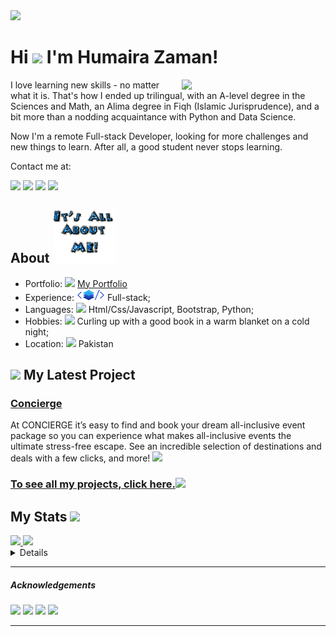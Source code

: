 <img src="https://github.com/qwibbler/qwibbler/blob/main/Humaira%20Zaman.png">

# Hi <img src="http://static.skaip.org/img/emoticons/180x180/f6fcff/hi.gif" width="30"> I'm Humaira Zaman!
<img align='right' src="https://foundr.com/wp-content/uploads/2018/01/order-fulfillment-ecommerce-foundr-blog.jpg" width="230">
I love learning new skills - no matter what it is. That's how I ended up trilingual, with an A-level degree in the Sciences and Math, an Alima degree in Fiqh (Islamic Jurisprudence), and a bit more than a nodding acquaintance with Python and Data Science. 

Now I'm a remote Full-stack Developer, looking for more challenges and new things to learn. After all, a good student never stops learning.

Contact me at:

[<img src="https://img.shields.io/badge/-hmemaz@gmail.com-EA4335?logo=Gmail&logoColor=white&style=plastic">](hmemaz@gmail.com)
[<img src="https://img.shields.io/badge/-Humaira%20Zaman-0A66C2?logo=LinkedIn&logoColor=white&style=plastic">]( www.linkedin.com/in/humaira-zaman/)
[<img src="https://img.shields.io/badge/-%40hmemaz-1DA1F2?logo=twitter&logoColor=white&style=plastic">](https://twitter.com/hmemaz) 
[<img src="https://img.shields.io/badge/-Humaira%20Zaman-white?logo=AngelList&logoColor=black&style=plastic">](https://angel.co/u/humaira-zaman)

## About ![Me](./about-ME-small-slow.gif)

- Portfolio: <img src="http://sr.photos1.fotosearch.com/bthumb/CSP/CSP677/k21578258.jpg" width="20"> [My Portfolio](https://qwibbler.github.io/my-portfolio/)
- Experience: ![](./fullstack-small.png) Full-stack;
- Languages: <img src="https://thumbs.dreamstime.com/t/programming-languages-set-icons-vector-illustration-design-programming-languages-set-icons-110589824.jpg" width="20"> Html/Css/Javascript, Bootstrap, Python;
- Hobbies: <img src="https://www.bookwormlibrary.us/graphics/bworm1.gif" width="30"> Curling up with a good book in a warm blanket on a cold night;
- Location: <img src="https://powerobjects.com/wp-content/uploads/2016/08/PowerMap.png" width="20"> Pakistan

## <img src="http://sr.photos2.fotosearch.com/bthumb/CSP/CSP992/k14235676.jpg" width="70"> My Latest Project

### [Concierge](https://github.com/qwibbler/Concierge-Front-end)
At CONCIERGE it’s easy to find and book your dream all-inclusive event package so you can experience what makes all-inclusive events the ultimate stress-free escape. See an incredible selection of destinations and deals with a few clicks, and more!
[<img src="https://user-images.githubusercontent.com/88380694/186953444-f43a543b-bde6-4055-b680-c892f24a6e62.png" width="500">](https://qwibbler.github.io/todo-list/)

### [To see all my projects, click here.<img src="https://t3.ftcdn.net/jpg/00/36/59/32/160_F_36593253_QsYASC8u4ZpwhdCFqU1innOVZtktNaLd.jpg" width="40">](https://qwibbler.github.io/my-portfolio/)

## My Stats <img src="https://www.myzone.org/hs-fs/hubfs/Myzone_August2019/icons/nps-score.png" width="70">

<a href="https://github.com/qwibbler">
  <img height="180em" src="https://github-readme-stats.vercel.app/api?username=qwibbler&theme=buefy&show_icons=true" />
  <img height="180em" src="https://github-readme-stats.vercel.app/api/top-langs/?username=qwibbler&theme=buefy&layout=compact" />
</a>

<details>

[![GitHub Streak](https://github-readme-streak-stats.herokuapp.com?user=qwibbler&theme=midnight-purple&date_format=M%20j%5B%2C%20Y%5D&background=FFFFFF&fire=FF9041&stroke=E362D6&ring=A13AA3&dates=B545B2&sideNums=B545B2&currStreakNum=DD2BD4&currStreakLabel=DD2BD4)](https://git.io/streak-stats)

[![trophy](https://github-profile-trophy.vercel.app/?username=qwibbler&margin-w=15)](https://github.com/ryo-ma/github-profile-trophy)

[![Ashutosh's github activity graph](https://activity-graph.herokuapp.com/graph?username=qwibbler&bg_color=white)](https://github.com/ashutosh00710/github-readme-activity-graph)

![visitor badge](https://visitor-badge.glitch.me/badge?page_id=qwibbler.visitor-badge&left_color=purple&right_color=blue&left_text=Hello%20Visitors!)
</details>

---
##### Acknowledgements

[<img src="https://img.shields.io/badge/Stats-anuraghazra-blueviolet">](https://github.com/anuraghazra/github-readme-stats)
[<img src="https://img.shields.io/badge/Streak-denvercoder1-blue">](https://github.com/denvercoder1/github-readme-streak-stats)
[<img src="https://img.shields.io/badge/Trophies-ryo--ma-blueviolet">](https://github.com/ryo-ma/github-profile-trophy)
[<img src="https://img.shields.io/badge/Graph-Ashutosh00710-blue">](https://github.com/Ashutosh00710/github-readme-activity-graph)

---

<!--
**qwibbler/qwibbler** is a ✨ _special_ ✨ repository because its `README.md` (this file) appears on your GitHub profile.

Here are some ideas to get you started:

- 🔭 I’m currently working on ...
- 🌱 I’m currently learning ...
- 👯 I’m looking to collaborate on ...
- 🤔 I’m looking for help with ...
- 💬 Ask me about ...
- 📫 How to reach me: ...
- 😄 Pronouns: ...
- ⚡ Fun fact: ...
-->
